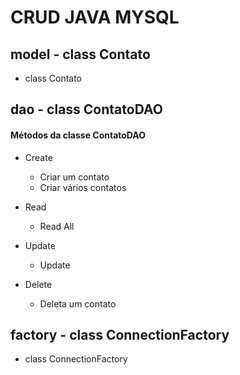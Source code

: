# CRUD JAVA MYSQL

## model - class Contato
- class Contato

## dao - class ContatoDAO

#### Métodos da classe ContatoDAO

- Create
    - Criar um contato
    - Criar vários contatos

- Read
    - Read All
    
- Update
    - Update
 
- Delete
    - Deleta um contato
    

## factory - class ConnectionFactory
- class ConnectionFactory



